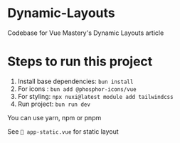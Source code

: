 # Dynamic-Layouts
Codebase for Vue Mastery's Dynamic Layouts article

# Steps to run this project
1. Install base dependencies: `bun install`
2. For icons : `bun add @phosphor-icons/vue`
3. For styling: `npx nuxi@latest module add tailwindcss`
4. Run project: `bun run dev`

You can use yarn, npm or pnpm

See `📄 app-static.vue` for static layout